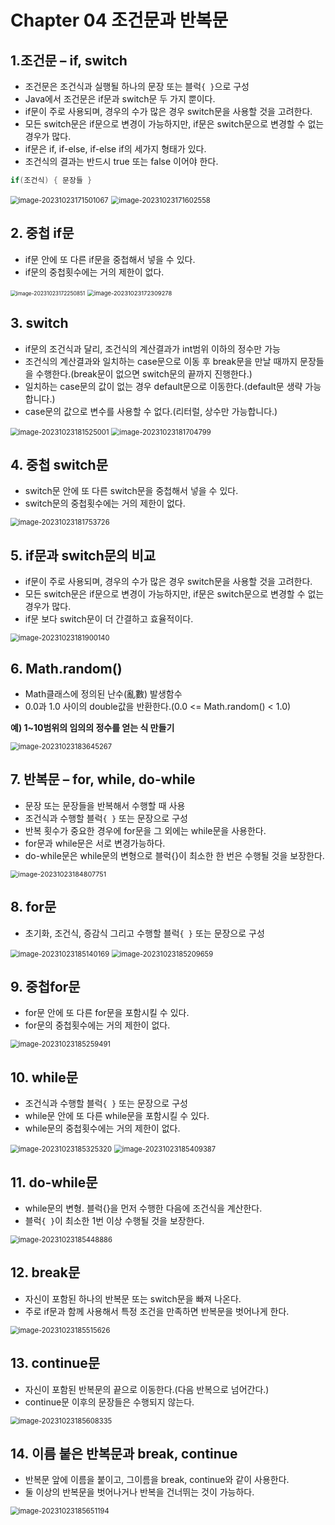 # Chapter 04 조건문과 반복문



## 1.조건문 – if, switch

- 조건문은 조건식과 실행될 하나의 문장 또는 블럭`{ }`으로 구성
- Java에서 조건문은 if문과 switch문 두 가지 뿐이다.
- if문이 주로 사용되며, 경우의 수가 많은 경우 switch문을 사용할 것을 고려한다.
-  모든 switch문은 if문으로 변경이 가능하지만, if문은 switch문으로 변경할 수 없는 경우가 많다.
- if문은 if, if-else, if-else if의 세가지 형태가 있다.
- 조건식의 결과는 반드시 true 또는 false 이어야 한다.

```java
if(조건식) { 문장들 }
```

<img src="C:\Users\piay8\AppData\Roaming\Typora\typora-user-images\image-20231023171501067.png" alt="image-20231023171501067" style="zoom:80%;" />

<img src="C:\Users\piay8\AppData\Roaming\Typora\typora-user-images\image-20231023171602558.png" alt="image-20231023171602558" style="zoom:80%;" />



## 2. 중첩 if문

- if문 안에 또 다른 if문을 중첩해서 넣을 수 있다.
-  if문의 중첩횟수에는 거의 제한이 없다.

<img src="C:\Users\piay8\AppData\Roaming\Typora\typora-user-images\image-20231023172250851.png" alt="image-20231023172250851" style="zoom:60%;" />

<img src="C:\Users\piay8\AppData\Roaming\Typora\typora-user-images\image-20231023172309278.png" alt="image-20231023172309278" style="zoom:67%;" />



## 3. switch 

- if문의 조건식과 달리, 조건식의 계산결과가 int범위 이하의 정수만 가능
- 조건식의 계산결과와 일치하는 case문으로 이동 후 break문을 만날 때까지 문장들을 수행한다.(break문이 없으면 switch문의 끝까지 진행한다.)
- 일치하는 case문의 값이 없는 경우 default문으로 이동한다.(default문 생략 가능합니다.)
- case문의 값으로 변수를 사용할 수 없다.(리터럴, 상수만 가능합니다.)

<img src="C:\Users\piay8\AppData\Roaming\Typora\typora-user-images\image-20231023181525001.png" alt="image-20231023181525001" style="zoom:80%;" />

<img src="C:\Users\piay8\AppData\Roaming\Typora\typora-user-images\image-20231023181704799.png" alt="image-20231023181704799" style="zoom:80%;" />



## 4. 중첩 switch문

- switch문 안에 또 다른 switch문을 중첩해서 넣을 수 있다.
- switch문의 중첩횟수에는 거의 제한이 없다.

<img src="C:\Users\piay8\AppData\Roaming\Typora\typora-user-images\image-20231023181753726.png" alt="image-20231023181753726" style="zoom:80%;" />



## 5. if문과 switch문의 비교

- if문이 주로 사용되며, 경우의 수가 많은 경우 switch문을 사용할 것을 고려한다.
- 모든 switch문은 if문으로 변경이 가능하지만, if문은 switch문으로 변경할 수 없는 경우가 많다.
- if문 보다 switch문이 더 간결하고 효율적이다.

<img src="C:\Users\piay8\AppData\Roaming\Typora\typora-user-images\image-20231023181900140.png" alt="image-20231023181900140" style="zoom:80%;" />



## 6. Math.random()

- Math클래스에 정의된 난수(亂數) 발생함수
- 0.0과 1.0 사이의 double값을 반환한다.(0.0 <= Math.random() < 1.0)

 **예) 1~10범위의 임의의 정수를 얻는 식 만들기**

<img src="C:\Users\piay8\AppData\Roaming\Typora\typora-user-images\image-20231023183645267.png" alt="image-20231023183645267" style="zoom:80%;" />



## 7. 반복문 – for, while, do-while

- 문장 또는 문장들을 반복해서 수행할 때 사용
- 조건식과 수행할 블럭`{ }` 또는 문장으로 구성
- 반복 횟수가 중요한 경우에 for문을 그 외에는 while문을 사용한다.
- for문과 while문은 서로 변경가능하다.
- do-while문은 while문의 변형으로 블럭{}이 최소한 한 번은 수행될 것을 보장한다.

<img src="C:\Users\piay8\AppData\Roaming\Typora\typora-user-images\image-20231023184807751.png" alt="image-20231023184807751" style="zoom:77%;" />

## 8. for문

- 초기화, 조건식, 증감식 그리고 수행할 블럭`{ }` 또는 문장으로 구성

<img src="C:\Users\piay8\AppData\Roaming\Typora\typora-user-images\image-20231023185140169.png" alt="image-20231023185140169" style="zoom:80%;" />

<img src="C:\Users\piay8\AppData\Roaming\Typora\typora-user-images\image-20231023185209659.png" alt="image-20231023185209659" style="zoom:80%;" />



## 9. 중첩for문

- for문 안에 또 다른 for문을 포함시킬 수 있다.
- for문의 중첩횟수에는 거의 제한이 없다.

<img src="C:\Users\piay8\AppData\Roaming\Typora\typora-user-images\image-20231023185259491.png" alt="image-20231023185259491" style="zoom:80%;" />



## 10. while문

- 조건식과 수행할 블럭`{ }` 또는 문장으로 구성
-  while문 안에 또 다른 while문을 포함시킬 수 있다.
-  while문의 중첩횟수에는 거의 제한이 없다.

<img src="C:\Users\piay8\AppData\Roaming\Typora\typora-user-images\image-20231023185325320.png" alt="image-20231023185325320" style="zoom:80%;" />

<img src="C:\Users\piay8\AppData\Roaming\Typora\typora-user-images\image-20231023185409387.png" alt="image-20231023185409387" style="zoom:80%;" />



## 11. do-while문

- while문의 변형. 블럭{}을 먼저 수행한 다음에 조건식을 계산한다.
-   블럭`{ }`이 최소한 1번 이상 수행될 것을 보장한다.

<img src="C:\Users\piay8\AppData\Roaming\Typora\typora-user-images\image-20231023185448886.png" alt="image-20231023185448886" style="zoom:80%;" />



## 12. break문

- 자신이 포함된 하나의 반복문 또는 switch문을 빠져 나온다.
- 주로 if문과 함께 사용해서 특정 조건을 만족하면 반복문을 벗어나게 한다.

<img src="C:\Users\piay8\AppData\Roaming\Typora\typora-user-images\image-20231023185515626.png" alt="image-20231023185515626" style="zoom:80%;" />



## 13. continue문

- 자신이 포함된 반복문의 끝으로 이동한다.(다음 반복으로 넘어간다.)
-   continue문 이후의 문장들은 수행되지 않는다.

<img src="C:\Users\piay8\AppData\Roaming\Typora\typora-user-images\image-20231023185608335.png" alt="image-20231023185608335" style="zoom:80%;" />



## 14. 이름 붙은 반복문과 break, continue

- 반복문 앞에 이름을 붙이고, 그이름을 break, continue와 같이 사용한다.
- 둘 이상의 반복문을 벗어나거나 반복을 건너뛰는 것이 가능하다.

<img src="C:\Users\piay8\AppData\Roaming\Typora\typora-user-images\image-20231023185651194.png" alt="image-20231023185651194" style="zoom:80%;" />